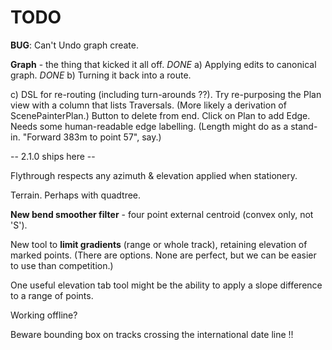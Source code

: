 

# TODO

**BUG**: Can't Undo graph create.

**Graph** - the thing that kicked it all off. 
_DONE_ a) Applying edits to canonical graph.
_DONE_ b) Turning it back into a route.

c) DSL for re-routing (including turn-arounds ??).
Try re-purposing the Plan view with a column that lists Traversals.
(More likely a derivation of ScenePainterPlan.)
Button to delete from end. Click on Plan to add Edge.
Needs some human-readable edge labelling. 
(Length might do as a stand-in. "Forward 383m to point 57", say.)

-- 2.1.0 ships here --

Flythrough respects any azimuth & elevation applied when stationery.

Terrain. Perhaps with quadtree.

**New bend smoother filter** - four point external centroid (convex only, not 'S').

New tool to **limit gradients** (range or whole track), retaining elevation of marked points.
(There are options. None are perfect, but we can be easier to use than competition.)

One useful elevation tab tool might be the ability to apply a slope difference to a range of points.

Working offline?

Beware bounding box on tracks crossing the international date line !!
